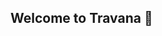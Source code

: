 ## Welcome to Travana 👋

<!--
This is the home of all source code, issues, and documentation for Travana's products.
-->
